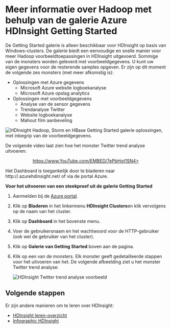<properties
   pageTitle="Informatie over Hadoop in HDInsight in de galerie monster | Microsoft Azure"
   description="Hadoop, snel kunt leren door het uitvoeren van de voorbeeldtoepassingen uit de galerie met HDInsight aan de slag. Voorbeeldgegevens gebruiken of zelf opgeven."
   services="hdinsight"
   documentationCenter=""
   tags="azure-portal"
   authors="mumian"
   manager="jhubbard"
   editor="cgronlun"/>

<tags
   ms.service="hdinsight"
   ms.workload="big-data"
   ms.tgt_pltfrm="na"
   ms.devlang="na"
   ms.topic="article"
   ms.date="10/21/2016"
   ms.author="jgao"/>

# <a name="learn-hadoop-by-using-the-azure-hdinsight-getting-started-gallery"></a>Meer informatie over Hadoop met behulp van de galerie Azure HDInsight Getting Started

De Getting Started galerie is alleen beschikbaar voor HDInsight op basis van Windows-clusters. De galerie biedt een eenvoudige en snelle manier voor meer Hadoop voorbeeldtoepassingen in HDInsight uitgevoerd. Sommige van de monsters worden geleverd met voorbeeldgegevens. U kunt uw eigen gegevens voor de resterende samples opgeven. Er zijn op dit moment de volgende zes monsters (met meer afkomstig is):

- Oplossingen met Azure gegevens
    - Microsoft Azure website logboekanalyse
    - Microsoft Azure opslag analytics
- Oplossingen met voorbeeldgegevens
    - Analyse van de sensor gegevens
    - Trendanalyse Twitter
    - Website logboekanalyse
    - Mahout film aanbeveling

![HDInsight Hadoop, Storm en HBase Getting Started galerie oplossingen, met inbegrip van de voorbeeldgegevens.][hdinsight.sample.gallery]

De volgende video laat zien hoe het monster Twitter trend analyse uitvoeren:

<center><a href="https://www.youtube.com/embed/7ePbHot1SN4">https://www.YouTube.com/EMBED/7ePbHot1SN4></a></center>

Het Dashboard is toegankelijk door te bladeren naar http://<YourHDInsightClusterName>.azurehdinsight.net/ of via de portal Azure.

**Voor het uitvoeren van een steekproef uit de galerie Getting Started**

1. Aanmelden bij de [Azure portal][azure.portal].
2. Klik op **Bladeren** in het linkermenu **HDInsight Clusters**en klik vervolgens op de naam van het cluster.
3. Klik op **Dashboard** in het bovenste menu.
4. Voer de gebruikersnaam en het wachtwoord voor de HTTP-gebruiker (ook wel de gebruiker van het cluster).
6. Klik op **Galerie van Getting Started** boven aan de pagina.
7. Klik op een van de monsters. Elk monster geeft gedetailleerde stappen voor het uitvoeren van het. De volgende afbeelding ziet u het monster Twitter trend analyse:

    ![HDInsight Twitter trend analyse voorbeeld][hdinsight.twitter.sample]

## <a name="next-steps"></a>Volgende stappen
Er zijn andere manieren om te leren over HDInsight:

- [HDInsight leren-overzicht][hdinsight.learn.map]
- [Infographic HDInsight][hdinsight.infographic]

<!--Image references-->
[hdinsight.sample.gallery]: ./media/hdinsight-learn-hadoop-use-sample-gallery/HDInsight-Getting-Started-Gallery.png
[hdinsight.twitter.sample]: ./media/hdinsight-learn-hadoop-use-sample-gallery/HDInsight-Twitter-Trend-Analysis-sample.png

<!--Link references-->
[hdinsight.learn.map]: https://azure.microsoft.com/documentation/learning-paths/hdinsight-self-guided-hadoop-training/
[hdinsight.infographic]: http://go.microsoft.com/fwlink/?linkid=523960
[azure.portal]:https://portal.azure.com
